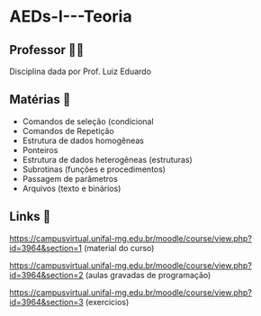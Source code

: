 # AEDs-I---Teoria

## Professor 👨‍🏫

Disciplina dada por Prof. Luiz Eduardo

## Matérias 📖

- Comandos de seleção (condicional
- Comandos de Repetição
- Estrutura de dados homogêneas
- Ponteiros
- Estrutura de dados heterogêneas (estruturas)
- Subrotinas (funções e procedimentos)
- Passagem de parâmetros
- Arquivos (texto e binários)

## Links 🔗

https://campusvirtual.unifal-mg.edu.br/moodle/course/view.php?id=3964&section=1 (material do curso)

https://campusvirtual.unifal-mg.edu.br/moodle/course/view.php?id=3964&section=2 (aulas gravadas de programação)

https://campusvirtual.unifal-mg.edu.br/moodle/course/view.php?id=3964&section=3 (exercicios)



